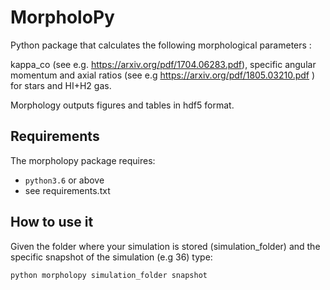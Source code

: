 MorpholoPy
=========

Python package that calculates the following morphological parameters :

kappa_co (see e.g. https://arxiv.org/pdf/1704.06283.pdf), specific angular momentum and axial ratios (see e.g https://arxiv.org/pdf/1805.03210.pdf ) for stars and HI+H2 gas.

Morphology outputs figures and tables in hdf5 format.

Requirements
----------------

The morpholopy package requires:

+ `python3.6` or above
+ see requirements.txt

How to use it
---------------

Given the folder where your simulation is stored (simulation_folder) and the
specific snapshot of the simulation (e.g 36) type:
```
python morpholopy simulation_folder snapshot
```


